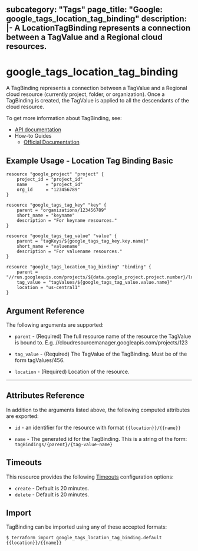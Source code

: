 subcategory: "Tags"
page_title: "Google: google_tags_location_tag_binding"
description: |-
  A LocationTagBinding represents a connection between a TagValue and a Regional cloud resources.
---

# google\_tags\_location\_tag\_binding

A TagBinding represents a connection between a TagValue and a Regional cloud resource (currently project, folder, or organization). Once a TagBinding is created, the TagValue is applied to all the descendants of the cloud resource.


To get more information about TagBinding, see:

* [API documentation](https://cloud.google.com/resource-manager/reference/rest/v3/tagBindings)
* How-to Guides
    * [Official Documentation](https://cloud.google.com/resource-manager/docs/tags/tags-creating-and-managing)

## Example Usage - Location Tag Binding Basic


```hcl
resource "google_project" "project" {
	project_id = "project_id"
	name       = "project_id"
	org_id     = "123456789"
}

resource "google_tags_tag_key" "key" {
	parent = "organizations/123456789"
	short_name = "keyname"
	description = "For keyname resources."
}

resource "google_tags_tag_value" "value" {
	parent = "tagKeys/${google_tags_tag_key.key.name}"
	short_name = "valuename"
	description = "For valuename resources."
}

resource "google_tags_location_tag_binding" "binding" {
	parent = "//run.googleapis.com/projects/${data.google_project.project.number}/locations/${google_cloud_run_service.default.location}/services/${google_cloud_run_service.default.name}"
	tag_value = "tagValues/${google_tags_tag_value.value.name}"
    location = "us-central1"
}
```

## Argument Reference

The following arguments are supported:


* `parent` -
  (Required)
  The full resource name of the resource the TagValue is bound to. E.g. //cloudresourcemanager.googleapis.com/projects/123

* `tag_value` -
  (Required)
  The TagValue of the TagBinding. Must be of the form tagValues/456.

* `location` -
  (Required)
  Location of the resource.

- - -



## Attributes Reference

In addition to the arguments listed above, the following computed attributes are exported:

* `id` - an identifier for the resource with format `{{location}}/{{name}}`

* `name` -
  The generated id for the TagBinding. This is a string of the form: `tagBindings/{parent}/{tag-value-name}`


## Timeouts

This resource provides the following
[Timeouts](/docs/configuration/resources.html#timeouts) configuration options:

- `create` - Default is 20 minutes.
- `delete` - Default is 20 minutes.

## Import


TagBinding can be imported using any of these accepted formats:

```
$ terraform import google_tags_location_tag_binding.default {{location}}/{{name}}
```
